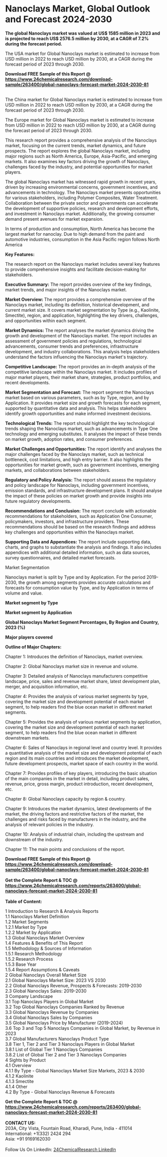<h1>Nanoclays Market, Global Outlook and Forecast 2024-2030</h1><p><strong>The global Nanoclays market was valued at US$ 1585 million in 2023 and is projected to reach US$ 2576.5 million by 2030, at a CAGR of 7.2% during the forecast period.</strong></p><p>
</p><p>The USA market for Global Nanoclays market is estimated to increase from USD million in 2022 to reach USD million by 2030, at a CAGR during the forecast period of 2023 through 2030.</p><div><b>Download FREE Sample of this Report @ 
            <a href="https://www.24chemicalresearch.com/download-sample/263400/global-nanoclays-forecast-market-2024-2030-81">
            https://www.24chemicalresearch.com/download-sample/263400/global-nanoclays-forecast-market-2024-2030-81</a></b></div><br><p>
</p><p>The China market for Global Nanoclays market is estimated to increase from USD million in 2022 to reach USD million by 2030, at a CAGR during the forecast period of 2023 through 2030.</p><p>
</p><p>The Europe market for Global Nanoclays market is estimated to increase from USD million in 2022 to reach USD million by 2030, at a CAGR during the forecast period of 2023 through 2030.</p><p>
</p><p>This research report provides a comprehensive analysis of the Nanoclays market, focusing on the current trends, market dynamics, and future prospects. The report explores the global Nanoclays market, including major regions such as North America, Europe, Asia-Pacific, and emerging markets. It also examines key factors driving the growth of Nanoclays, challenges faced by the industry, and potential opportunities for market players.</p><p>
The global Nanoclays market has witnessed rapid growth in recent years, driven by increasing environmental concerns, government incentives, and advancements in technology. The Nanoclays market presents opportunities for various stakeholders, including Polymer Composites, Water Treatment. Collaboration between the private sector and governments can accelerate the development of supportive policies, research and development efforts, and investment in Nanoclays market. Additionally, the growing consumer demand present avenues for market expansion.</p><p>
In terms of production and consumption, North America has become the largest market for nanoclay. Due to high demand from the paint and automotive industries, consumption in the Asia Pacific region follows North America</p><p>
<strong>Key Features:</strong></p><p>
The research report on the Nanoclays market includes several key features to provide comprehensive insights and facilitate decision-making for stakeholders.</p><p>
<strong>Executive Summary:</strong> The report provides overview of the key findings, market trends, and major insights of the Nanoclays market.</p><p>
<strong>Market Overview: </strong>The report provides a comprehensive overview of the Nanoclays market, including its definition, historical development, and current market size. It covers market segmentation by Type (e.g., Kaolinite, Smectite), region, and application, highlighting the key drivers, challenges, and opportunities within each segment.</p><p>
<strong>Market Dynamics:</strong> The report analyses the market dynamics driving the growth and development of the Nanoclays market. The report includes an assessment of government policies and regulations, technological advancements, consumer trends and preferences, infrastructure development, and industry collaborations. This analysis helps stakeholders understand the factors influencing the Nanoclays market's trajectory.</p><p>
<strong>Competitive Landscape:</strong> The report provides an in-depth analysis of the competitive landscape within the Nanoclays market. It includes profiles of major market players, their market share, strategies, product portfolios, and recent developments.</p><p>
<strong>Market Segmentation and Forecast:</strong> The report segment the Nanoclays market based on various parameters, such as by Type, region, and by Application. It provides market size and growth forecasts for each segment, supported by quantitative data and analysis. This helps stakeholders identify growth opportunities and make informed investment decisions.</p><p>
<strong>Technological Trends:</strong> The report should highlight the key technological trends shaping the Nanoclays market, such as advancements in Type One technology and emerging substitutes. It analyses the impact of these trends on market growth, adoption rates, and consumer preferences.</p><p>
<strong>Market Challenges and Opportunities: </strong>The report identify and analyses the major challenges faced by the Nanoclays market, such as technical bottleneck, cost limitations, and high entry barrier. It also highlights the opportunities for market growth, such as government incentives, emerging markets, and collaborations between stakeholders.</p><p>
<strong>Regulatory and Policy Analysis:</strong> The report should assess the regulatory and policy landscape for Nanoclays, including government incentives, emission standards, and infrastructure development plans. It should analyse the impact of these policies on market growth and provide insights into future regulatory developments.</p><p>
<strong>Recommendations and Conclusion:</strong> The report conclude with actionable recommendations for stakeholders, such as Application One Consumer, policymakers, investors, and infrastructure providers. These recommendations should be based on the research findings and address key challenges and opportunities within the Nanoclays market.</p><p>
<strong>Supporting Data and Appendices:</strong> The report include supporting data, charts, and graphs to substantiate the analysis and findings. It also includes appendices with additional detailed information, such as data sources, survey questionnaires, and detailed market forecasts.</p><p>
Market Segmentation</p><p>
Nanoclays market is split by Type and by Application. For the period 2019-2030, the growth among segments provides accurate calculations and forecasts for consumption value by Type, and by Application in terms of volume and value.</p><p>
<strong>Market segment by Type</strong></p><p>
</p><p>
</p><p><strong>Market segment by Application</strong></p><p>
</p><p>
</p><p><strong>Global Nanoclays Market Segment Percentages, By Region and Country, 2023 (%)</strong></p><p>
</p><p>
</p><p></p><p>
</p><p><strong>Major players covered</strong></p><p>
</p><p>
</p><p><strong>Outline of Major Chapters:</strong></p><p>
Chapter 1: Introduces the definition of Nanoclays, market overview.</p><p>
Chapter 2: Global Nanoclays market size in revenue and volume.</p><p>
Chapter 3: Detailed analysis of Nanoclays manufacturers competitive landscape, price, sales and revenue market share, latest development plan, merger, and acquisition information, etc.</p><p>
Chapter 4: Provides the analysis of various market segments by type, covering the market size and development potential of each market segment, to help readers find the blue ocean market in different market segments.</p><p>
Chapter 5: Provides the analysis of various market segments by application, covering the market size and development potential of each market segment, to help readers find the blue ocean market in different downstream markets.</p><p>
Chapter 6: Sales of Nanoclays in regional level and country level. It provides a quantitative analysis of the market size and development potential of each region and its main countries and introduces the market development, future development prospects, market space of each country in the world.</p><p>
Chapter 7: Provides profiles of key players, introducing the basic situation of the main companies in the market in detail, including product sales, revenue, price, gross margin, product introduction, recent development, etc.</p><p>
Chapter 8: Global Nanoclays capacity by region &amp; country.</p><p>
Chapter 9: Introduces the market dynamics, latest developments of the market, the driving factors and restrictive factors of the market, the challenges and risks faced by manufacturers in the industry, and the analysis of relevant policies in the industry.</p><p>
Chapter 10: Analysis of industrial chain, including the upstream and downstream of the industry.</p><p>
Chapter 11: The main points and conclusions of the report.</p><div><b>Download FREE Sample of this Report @ 
            <a href="https://www.24chemicalresearch.com/download-sample/263400/global-nanoclays-forecast-market-2024-2030-81">
            https://www.24chemicalresearch.com/download-sample/263400/global-nanoclays-forecast-market-2024-2030-81</a></b></div><br><div><b>Get the Complete Report & TOC @ 
            <a href="https://www.24chemicalresearch.com/reports/263400/global-nanoclays-forecast-market-2024-2030-81">
            https://www.24chemicalresearch.com/reports/263400/global-nanoclays-forecast-market-2024-2030-81</a></b></div><br>
            <b>Table of Content:</b><p>1 Introduction to Research & Analysis Reports<br />
    1.1 Nanoclays Market Definition<br />
    1.2 Market Segments<br />
        1.2.1 Market by Type<br />
        1.2.2 Market by Application<br />
    1.3 Global Nanoclays Market Overview<br />
    1.4 Features & Benefits of This Report<br />
    1.5 Methodology & Sources of Information<br />
        1.5.1 Research Methodology<br />
        1.5.2 Research Process<br />
        1.5.3 Base Year<br />
        1.5.4 Report Assumptions & Caveats<br />
2 Global Nanoclays Overall Market Size<br />
    2.1 Global Nanoclays Market Size: 2023 VS 2030<br />
    2.2 Global Nanoclays Revenue, Prospects & Forecasts: 2019-2030<br />
    2.3 Global Nanoclays Sales: 2019-2030<br />
3 Company Landscape<br />
    3.1 Top Nanoclays Players in Global Market<br />
    3.2 Top Global Nanoclays Companies Ranked by Revenue<br />
    3.3 Global Nanoclays Revenue by Companies<br />
    3.4 Global Nanoclays Sales by Companies<br />
    3.5 Global Nanoclays Price by Manufacturer (2019-2024)<br />
    3.6 Top 3 and Top 5 Nanoclays Companies in Global Market, by Revenue in 2023<br />
    3.7 Global Manufacturers Nanoclays Product Type<br />
    3.8 Tier 1, Tier 2 and Tier 3 Nanoclays Players in Global Market<br />
        3.8.1 List of Global Tier 1 Nanoclays Companies<br />
        3.8.2 List of Global Tier 2 and Tier 3 Nanoclays Companies<br />
4 Sights by Product<br />
    4.1 Overview<br />
        4.1.1 By Type - Global Nanoclays Market Size Markets, 2023 & 2030<br />
        4.1.2 Kaolinite<br />
        4.1.3 Smectite<br />
        4.1.4 Other<br />
    4.2 By Type - Global Nanoclays Revenue & Forecasts<br />
   </p><div><b>Get the Complete Report & TOC @ 
            <a href="https://www.24chemicalresearch.com/reports/263400/global-nanoclays-forecast-market-2024-2030-81">
            https://www.24chemicalresearch.com/reports/263400/global-nanoclays-forecast-market-2024-2030-81</a></b></div><br><b>CONTACT US:</b><br>
            203A, City Vista, Fountain Road, Kharadi, Pune, India - 411014<br>
            International: +1(332) 2424 294<br>
            Asia: +91 9169162030 <br><br>
            Follow Us On LinkedIn: <a href="https://www.linkedin.com/company/24chemicalresearch/">24ChemicalResearch LinkedIn</a>